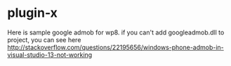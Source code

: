 plugin-x
========
Here is sample google admob for wp8.
if you can't add googleadmob.dll to project, you can see here http://stackoverflow.com/questions/22195656/windows-phone-admob-in-visual-studio-13-not-working
